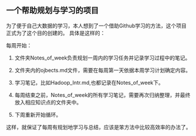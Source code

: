 <!-- GFM-TOC -->
## 一个帮助规划与学习的项目
为了便于自己大数据的学习，本人想到了一个借助Github学习的方法，这个项目正式为了这个目的创建的。
具体是这样的：

每周开始：

1. 文件夹Notes_of_week负责规划一周内的学习任务并记录学习过程中的笔记。

2. 文件夹内的ojbects.md文件，需要在每周第一天依据本周学习计划确定内容。

3. 学习笔记，比如Hadoop_Intr.md,也都记录在Notes_of_week下。

4. 每周结束之前，Notes_of_week的所有学习笔记，需要再次归纳整理，并最终放入相应知识点的文件夹中。

5. 下周重新开始循环。

这样，就保证了每周有规划地学习与总结，应该是笨方法中比较高效率的办法了。
